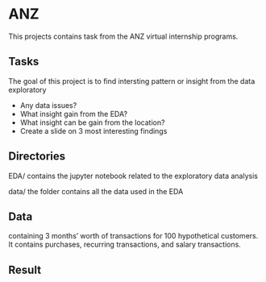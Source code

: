 # ANZ
This projects contains task from the ANZ virtual internship programs.

## Tasks
The goal of this project is to find intersting pattern or insight from the data exploratory
- Any data issues?
- What insight gain from the EDA?
- What insight can be gain from the location?
- Create a slide on 3 most interesting findings

## Directories
EDA/
contains the jupyter notebook related to the exploratory data analysis

data/
the folder contains all the data used in the EDA

## Data
containing 3 months’ worth of transactions for 100 hypothetical customers. It contains purchases, recurring transactions, and salary transactions.

## Result